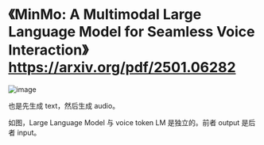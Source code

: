 # 《MinMo: A Multimodal Large Language Model for Seamless Voice Interaction》 https://arxiv.org/pdf/2501.06282 

![image](https://github.com/user-attachments/assets/0283313f-3ec2-426c-b417-5015697da64b)

也是先生成 text，然后生成 audio。

如图，Large Language Model 与 voice token LM 是独立的。前者 output 是后者 input。
